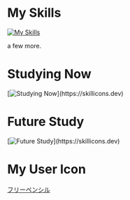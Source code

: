 # My Skills
[![My Skills](https://skillicons.dev/icons?i=html,css,js,ts,jquery,npm,java,eclipse,visualstudio,vscode,py,fastapi,flask,django,selenium,discord,bots,discordjs,notion,git,github,githubactions,heroku,md,svg,mysql,postgres,sqlite,planetscale,postman,stackoverflow,ubuntu,vercel,vite,windows,
)](https://skillicons.dev)

a few more.

# Studying Now
[![Studying Now](https://skillicons.dev/icons?i=express,go,graphql,materialui,mongodb,react,nextjs,nginx,nodejs,bun,prisma,regex,sass,docker,kubernetes,kali,linux,)](https://skillicons.dev)

# Future Study
[![Future Study](https://skillicons.dev/icons?i=rust,wasm,electron,tailwind,windicss,sklearn,pytorch,tensorflow,raspberrypi,)](https://skillicons.dev)

# My User Icon
[フリーペンシル](https://iconbu.com/)
